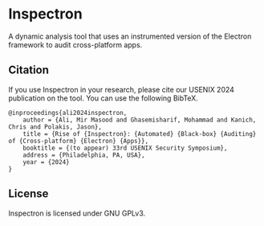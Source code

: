 # Inspectron

A dynamic analysis tool that uses an instrumented version of the Electron framework to audit cross-platform apps.


Citation
--------

If you use Inspectron in your research, please cite our USENIX 2024 publication on the tool. You can use the following BibTeX.

    @inproceedings{ali2024inspectron,
        author = {Ali, Mir Masood and Ghasemisharif, Mohammad and Kanich, Chris and Polakis, Jason},
        title = {Rise of {Inspectron}: {Automated} {Black-box} {Auditing} of {Cross-platform} {Electron} {Apps}},
        booktitle = {(to appear) 33rd USENIX Security Symposium},
        address = {Philadelphia, PA, USA},
        year = {2024}
    }

License
--------

Inspectron is licensed under GNU GPLv3.
